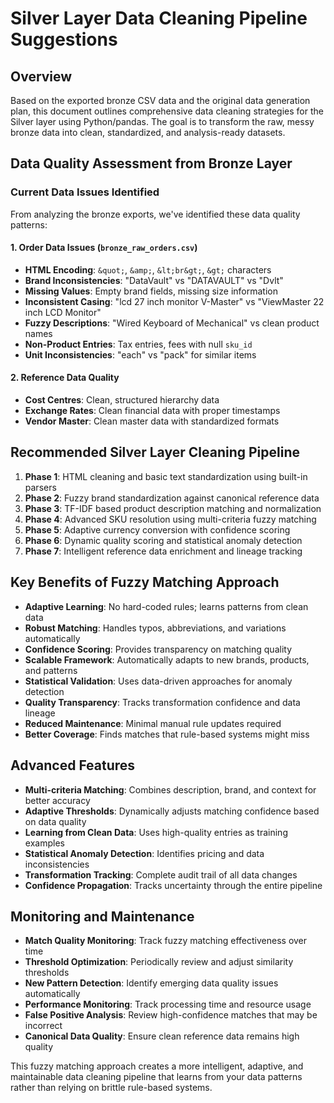 # Silver Layer Data Cleaning Pipeline Suggestions

## Overview
Based on the exported bronze CSV data and the original data generation plan, this document outlines comprehensive data cleaning strategies for the Silver layer using Python/pandas. The goal is to transform the raw, messy bronze data into clean, standardized, and analysis-ready datasets.

## Data Quality Assessment from Bronze Layer

### Current Data Issues Identified

From analyzing the bronze exports, we've identified these data quality patterns:

#### 1. **Order Data Issues (`bronze_raw_orders.csv`)**
- **HTML Encoding**: `&quot;`, `&amp;`, `&lt;br&gt;`, `&gt;` characters
- **Brand Inconsistencies**: "DataVault" vs "DATAVAULT" vs "Dvlt"
- **Missing Values**: Empty brand fields, missing size information
- **Inconsistent Casing**: "lcd 27 inch monitor V-Master" vs "ViewMaster 22 inch LCD Monitor"
- **Fuzzy Descriptions**: "Wired Keyboard of Mechanical" vs clean product names
- **Non-Product Entries**: Tax entries, fees with null `sku_id`
- **Unit Inconsistencies**: "each" vs "pack" for similar items

#### 2. **Reference Data Quality**
- **Cost Centres**: Clean, structured hierarchy data
- **Exchange Rates**: Clean financial data with proper timestamps
- **Vendor Master**: Clean master data with standardized formats

## Recommended Silver Layer Cleaning Pipeline

1. **Phase 1**: HTML cleaning and basic text standardization using built-in parsers
2. **Phase 2**: Fuzzy brand standardization against canonical reference data
3. **Phase 3**: TF-IDF based product description matching and normalization
4. **Phase 4**: Advanced SKU resolution using multi-criteria fuzzy matching
5. **Phase 5**: Adaptive currency conversion with confidence scoring
6. **Phase 6**: Dynamic quality scoring and statistical anomaly detection
7. **Phase 7**: Intelligent reference data enrichment and lineage tracking

## Key Benefits of Fuzzy Matching Approach

- **Adaptive Learning**: No hard-coded rules; learns patterns from clean data
- **Robust Matching**: Handles typos, abbreviations, and variations automatically
- **Confidence Scoring**: Provides transparency on matching quality
- **Scalable Framework**: Automatically adapts to new brands, products, and patterns
- **Statistical Validation**: Uses data-driven approaches for anomaly detection
- **Quality Transparency**: Tracks transformation confidence and data lineage
- **Reduced Maintenance**: Minimal manual rule updates required
- **Better Coverage**: Finds matches that rule-based systems might miss

## Advanced Features

- **Multi-criteria Matching**: Combines description, brand, and context for better accuracy
- **Adaptive Thresholds**: Dynamically adjusts matching confidence based on data quality
- **Learning from Clean Data**: Uses high-quality entries as training examples
- **Statistical Anomaly Detection**: Identifies pricing and data inconsistencies
- **Transformation Tracking**: Complete audit trail of all data changes
- **Confidence Propagation**: Tracks uncertainty through the entire pipeline

## Monitoring and Maintenance

- **Match Quality Monitoring**: Track fuzzy matching effectiveness over time
- **Threshold Optimization**: Periodically review and adjust similarity thresholds
- **New Pattern Detection**: Identify emerging data quality issues automatically
- **Performance Monitoring**: Track processing time and resource usage
- **False Positive Analysis**: Review high-confidence matches that may be incorrect
- **Canonical Data Quality**: Ensure clean reference data remains high quality

This fuzzy matching approach creates a more intelligent, adaptive, and maintainable data cleaning pipeline that learns from your data patterns rather than relying on brittle rule-based systems.
